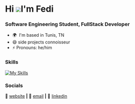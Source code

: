 Hi ![](https://user-images.githubusercontent.com/18350557/176309783-0785949b-9127-417c-8b55-ab5a4333674e.gif)I'm Fedi
=====================================================================================================================================

### Software Engineering Student, FullStack Developer

* 🌍  I'm based in Tunis, TN
* 😄  side projects connoisseur
* ⚡  Pronouns: he/him

### Skills

[![My Skills](https://skillicons.dev/icons?i=js,ts,html,css,figma,java,py,c,cpp,cs,dotnet,php,symfony,nodejs,npm,express,nestjs,graphql,react,vite,tailwind,supabase,heroku,jest,postman,git,docker,rabbitmq,vim,neovim,nginx,linux,arch,postgres,mongodb,mysql,prisma,pug,sklearn,tensorflow)](https://skillicons.dev)

### Socials

🏡 [website][website] **|** 
📰 [email][email] **|** 
👔 [linkedin][linkedin]


[banner]: https://raw.githubusercontent.com/Med-Fedi-Adel/Med-Fedi-Adel/main/Banner.png
[website]: https://fedis-trendy-site.webflow.io
[email]: fediadel987@gmail.com
[linkedin]: https://www.linkedin.com/in/mohamed-fedi-adel-866a5521b

